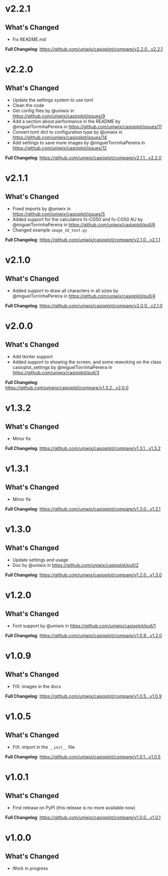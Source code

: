 # v2.2.1

## What's Changed

* Fix README.md

**Full Changelog**: https://github.com/uniwix/casioplot/compare/v2.2.0...v2.2.1

# v2.2.0

## What's Changed

* Update the settings system to use toml
* Clean the code
* Get config files by @uniwix in https://github.com/uniwix/casioplot/issues/9
* Add a section about performance in the README by @miguelTorrinhaPereira
  in https://github.com/uniwix/casioplot/issues/11
* Convert toml dict to configuration type by @uniwix in https://github.com/uniwix/casioplot/issues/14
* Add settings to save more images by @miguelTorrinhaPereira in https://github.com/uniwix/casioplot/issues/12

**Full Changelog**: https://github.com/uniwix/casioplot/compare/v2.1.1...v2.2.0

# v2.1.1

## What's Changed

* Fixed imports by @uniwix in https://github.com/uniwix/casioplot/issues/5
* Added support for the calculators fx-CG50 and fx-CG50 AU by @miguelTorrinhaPereira
  in https://github.com/uniwix/casioplot/pull/6
* Changed example `image_3d_test.py`

**Full Changelog**: https://github.com/uniwix/casioplot/compare/v2.1.0...v2.1.1

# v2.1.0

## What's Changed

* Added support to draw all characters in all sizes by @miguelTorrinhaPereira
  in https://github.com/uniwix/casioplot/pull/4

**Full Changelog**: https://github.com/uniwix/casioplot/compare/v2.0.0...v2.1.0

# v2.0.0

## What's Changed

* Add tkinter support
* Added support to showing the screen, and some reworking on the class casioplot_settings by @miguelTorrinhaPereira
  in https://github.com/uniwix/casioplot/pull/3

**Full Changelog**: https://github.com/uniwix/casioplot/compare/v1.3.2...v2.0.0

# v1.3.2

## What's Changed

* Minor fix

**Full Changelog**: https://github.com/uniwix/casioplot/compare/v1.3.1...v1.3.2

# v1.3.1

## What's Changed

* Minor fix

**Full Changelog**: https://github.com/uniwix/casioplot/compare/v1.3.0...v1.3.1

# v1.3.0

## What's Changed

* Update settings and usage
* Doc by @uniwix in https://github.com/uniwix/casioplot/pull/2

**Full Changelog**: https://github.com/uniwix/casioplot/compare/v1.2.0...v1.3.0

# v1.2.0

## What's Changed

* Font support by @uniwix in https://github.com/uniwix/casioplot/pull/1

**Full Changelog**: https://github.com/uniwix/casioplot/compare/v1.0.9...v1.2.0

# v1.0.9

## What's Changed

* FIX: images in the docs

**Full Changelog**: https://github.com/uniwix/casioplot/compare/v1.0.5...v1.0.9

# v1.0.5

## What's Changed

* FIX: import in the ``__init__`` file

**Full Changelog**: https://github.com/uniwix/casioplot/compare/v1.0.1...v1.0.5

# v1.0.1

## What's Changed

* First release on PyPI (this release is no more available now)

**Full Changelog**: https://github.com/uniwix/casioplot/compare/v1.0.0...v1.0.1

# v1.0.0

## What's Changed

* Work in progress
